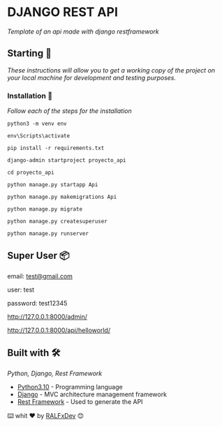 # DJANGO REST API

_Template of an api made with django restframework_

## Starting 🚀

_These instructions will allow you to get a working copy of the project on your local machine for development and testing purposes._


### Installation 🔧

_Follow each of the steps for the installation_


```
python3 -m venv env

env\Scripts\activate

pip install -r requirements.txt

django-admin startproject proyecto_api

cd proyecto_api

python manage.py startapp Api

python manage.py makemigrations Api

python manage.py migrate

python manage.py createsuperuser

python manage.py runserver 
```

## Super User 📦

email: test@gmail.com

user: test

password: test12345

http://127.0.0.1:8000/admin/

http://127.0.0.1:8000/api/helloworld/


## Built with 🛠️

_Python, Django, Rest Framework_

* [Python3.10](https://docs.python.org/3/) - Programming language
* [Django](https://docs.djangoproject.com/en/4.0/) - MVC architecture management framework
* [Rest Framework](https://www.django-rest-framework.org/) - Used to generate the API


⌨️ whit ❤️ by [RALFxDev](https://github.com/ralfxdev) 😊
